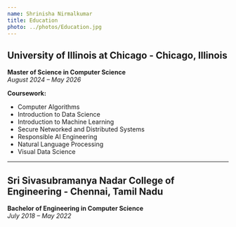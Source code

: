 ```yaml
---
name: Shrinisha Nirmalkumar
title: Education 
photo: ../photos/Education.jpg
---
```



## University of Illinois at Chicago - Chicago, Illinois
**Master of Science in Computer Science**  
*August 2024 – May 2026*

**Coursework:**  
- Computer Algorithms  
- Introduction to Data Science  
- Introduction to Machine Learning  
- Secure Networked and Distributed Systems  
- Responsible AI Engineering  
- Natural Language Processing  
- Visual Data Science  

---

## Sri Sivasubramanya Nadar College of Engineering - Chennai, Tamil Nadu
**Bachelor of Engineering in Computer Science**  
*July 2018 – May 2022*
